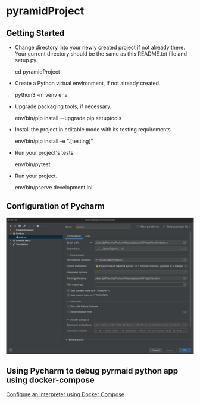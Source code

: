 pyramidProject
==============

Getting Started
---------------

- Change directory into your newly created project if not already there. Your
  current directory should be the same as this README.txt file and setup.py.

    cd pyramidProject

- Create a Python virtual environment, if not already created.

    python3 -m venv env

- Upgrade packaging tools, if necessary.

    env/bin/pip install --upgrade pip setuptools

- Install the project in editable mode with its testing requirements.

    env/bin/pip install -e ".[testing]"

- Run your project's tests.

    env/bin/pytest

- Run your project.

    env/bin/pserve development.ini



## Configuration of Pycharm

![development](./images/development.png)



## Using Pycharm to debug pyrmaid python app using docker-compose

[Configure an interpreter using Docker Compose](https://www.jetbrains.com/help/pycharm/using-docker-compose-as-a-remote-interpreter.html )

